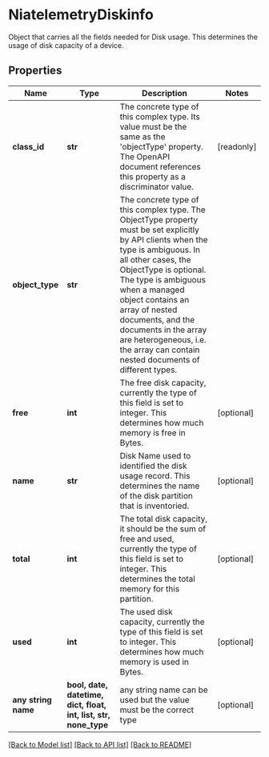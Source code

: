 # NiatelemetryDiskinfo

Object that carries all the fields needed for Disk usage. This determines the usage of disk capacity of a device.
## Properties
Name | Type | Description | Notes
------------ | ------------- | ------------- | -------------
**class_id** | **str** | The concrete type of this complex type. Its value must be the same as the &#39;objectType&#39; property. The OpenAPI document references this property as a discriminator value. | [readonly] 
**object_type** | **str** | The concrete type of this complex type. The ObjectType property must be set explicitly by API clients when the type is ambiguous. In all other cases, the  ObjectType is optional.  The type is ambiguous when a managed object contains an array of nested documents, and the documents in the array are heterogeneous, i.e. the array can contain nested documents of different types. | 
**free** | **int** | The free disk capacity, currently the type of this field is set to integer. This determines how much memory is free in Bytes. | [optional] 
**name** | **str** | Disk Name used to identified the disk usage record. This determines the name of the disk partition that is inventoried. | [optional] 
**total** | **int** | The total disk capacity, it should be the sum of free and used, currently the type of this field is set to integer. This determines the total memory for this partition. | [optional] 
**used** | **int** | The used disk capacity, currently the type of this field is set to integer. This determines how much memory is used in Bytes. | [optional] 
**any string name** | **bool, date, datetime, dict, float, int, list, str, none_type** | any string name can be used but the value must be the correct type | [optional]

[[Back to Model list]](../README.md#documentation-for-models) [[Back to API list]](../README.md#documentation-for-api-endpoints) [[Back to README]](../README.md)


